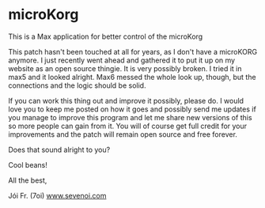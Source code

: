 microKorg
=========

This is a Max application for better control of the microKorg

This patch hasn't been touched at all for years, as I don't have a microKORG anymore.
I just recently went ahead and gathered it to put it up on my website as an open source thingie.
It is very possibly broken. I tried it in max5 and it looked alright. Max6 messed the whole look up, though, but the connections and the logic should be solid.

If you can work this thing out and improve it possibly, please do. I would love you to keep me posted on how it goes and possibly send me updates if you manage to improve this program and let me share new versions of this so more people can gain from it. You will of course get full credit for your improvements and the patch will remain open source and free forever.

Does that sound alright to you?

Cool beans!

All the best,

Jói Fr. (7oi)
www.sevenoi.com
